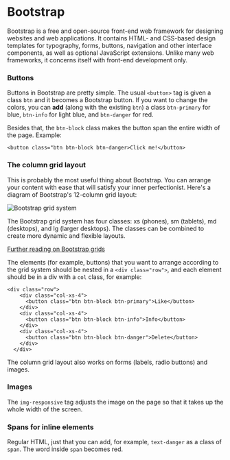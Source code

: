 # Bootstrap

Bootstrap is a free and open-source front-end web framework for designing websites and web applications. It contains HTML- and CSS-based design templates for typography, forms, buttons, navigation and other interface components, as well as optional JavaScript extensions. Unlike many web frameworks, it concerns itself with front-end development only.

### Buttons

Buttons in Bootstrap are pretty simple. The usual `<button>` tag is given a class `btn` and it becomes a Bootstrap button.
If you want to change the colors, you can **add** (along with the existing `btn`) a class `btn-primary` for blue, `btn-info` for light blue, and `btn-danger` for red.

Besides that, the `btn-block` class makes the button span the entire width of the page.
Example:

```
<button class="btn btn-block btn-danger>Click me!</button>
```

### The column grid layout

This is probably the most useful thing about Bootstrap. You can arrange your content with ease that will satisfy your inner perfectionist.
Here's a diagram of Bootstrap's 12-column grid layout:

![Bootstrap grid system](http://bootstrapbay.com/blog/wp-content/uploads/2014/09/bootstrap-grid-system.jpg)

The Bootstrap grid system has four classes: xs (phones), sm (tablets), md (desktops), and lg (larger desktops). The classes can be combined to create more dynamic and flexible layouts.

[Further reading on Bootstrap grids](https://www.w3schools.com/bootstrap/bootstrap_grid_examples.asp)

The elements (for example, buttons) that you want to arrange according to the grid system should be nested in a `<div class="row">`, and each element should be in a div with a `col` class, for example:
```
<div class="row">
    <div class="col-xs-4">
      <button class="btn btn-block btn-primary">Like</button>
    </div>
    <div class="col-xs-4">
      <button class="btn btn-block btn-info">Info</button>
    </div>
    <div class="col-xs-4">
      <button class="btn btn-block btn-danger">Delete</button>
    </div>
  </div>
```
The column grid layout also works on forms (labels, radio buttons) and images.

### Images

The `img-responsive` tag adjusts the image on the page so that it takes up the whole width of the screen. 

### Spans for inline elements

Regular HTML, just that you can add, for example, `text-danger` as a class of `span`. The word inside `span` becomes red.
